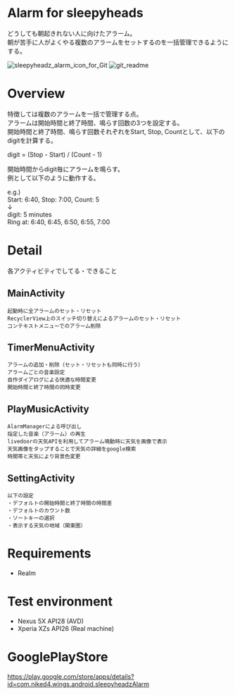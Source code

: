 # Alarm for sleepyheads

どうしても朝起きれない人に向けたアラーム。  
朝が苦手に人がよくやる複数のアラームをセットするのを一括管理できるようにする。  

![sleepyheadz_alarm_icon_for_Git](https://user-images.githubusercontent.com/51912962/75628063-d45c2300-5c18-11ea-915b-f7f589aaf3b5.png)
![git_readme](https://user-images.githubusercontent.com/51912962/75628036-ad9dec80-5c18-11ea-9513-1ef3c743fb59.png)

# Overview

特徴しては複数のアラームを一括で管理する点。  
アラームは開始時間と終了時間、鳴らす回数の3つを設定する。  
開始時間と終了時間、鳴らす回数それぞれをStart, Stop, Countとして、以下のdigitを計算する。 
 
digit = (Stop - Start) / (Count - 1) 
 
開始時間からdigit毎にアラームを鳴らす。  
例として以下のように動作する。 

e.g.)  
Start: 6:40, Stop: 7:00, Count: 5  
↓  
digit: 5 minutes  
Ring at: 6:40, 6:45, 6:50, 6:55, 7:00  

# Detail

各アクティビティでしてる・できること

## MainActivity
```
起動時に全アラームのセット・リセット
RecyclerView上のスイッチ切り替えによるアラームのセット・リセット
コンテキストメニューでのアラーム削除
```

## TimerMenuActivity
```
アラームの追加・削除（セット・リセットも同時に行う）
アラームごとの音楽設定
自作ダイアログによる快適な時間変更
開始時間と終了時間の同時変更
```

## PlayMusicActivity
```
AlarmManagerによる呼び出し
指定した音楽（アラーム）の再生
livedoorの天気APIを利用してアラーム鳴動時に天気を画像で表示
天気画像をタップすることで天気の詳細をgoogle検索
時間帯と天気により背景色変更
```

## SettingActivity
```
以下の設定
・デフォルトの開始時間と終了時間の時間差
・デフォルトのカウント数
・ソートキーの選択
・表示する天気の地域（関東圏）
```

# Requirements
- Realm

# Test environment
- Nexus 5X API28 (AVD)
- Xperia XZs API26 (Real machine)

# GooglePlayStore
https://play.google.com/store/apps/details?id=com.niked4.wings.android.sleepyheadzAlarm
